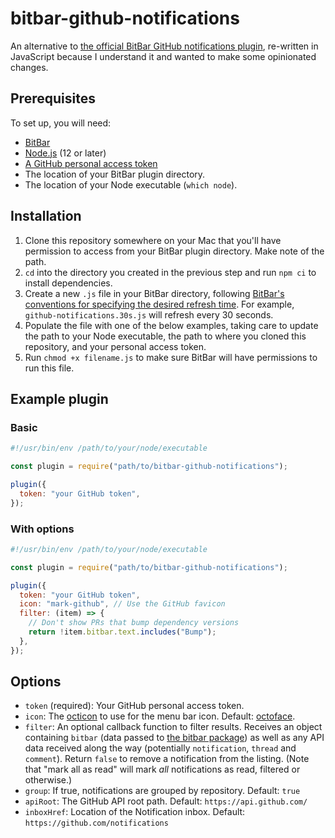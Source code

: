 # bitbar-github-notifications

An alternative to [the official BitBar GitHub notifications plugin](https://github.com/matryer/bitbar-plugins/blob/master/Dev/GitHub/notifications.30s.py), re-written in JavaScript because I understand it and wanted to make some opinionated changes.

## Prerequisites

To set up, you will need:

- [BitBar](https://getbitbar.com/)
- [Node.js](https://nodejs.org/en/) (12 or later)
- [A GitHub personal access token](https://help.github.com/en/github/authenticating-to-github/creating-a-personal-access-token-for-the-command-line)
- The location of your BitBar plugin directory.
- The location of your Node executable (`which node`).

## Installation

1. Clone this repository somewhere on your Mac that you'll have permission to access from your BitBar plugin directory. Make note of the path.
1. `cd` into the directory you created in the previous step and run `npm ci` to install dependencies.
1. Create a new `.js` file in your BitBar directory, following [BitBar's conventions for specifying the desired refresh time](https://github.com/matryer/bitbar#configure-the-refresh-time). For example, `github-notifications.30s.js` will refresh every 30 seconds.
1. Populate the file with one of the below examples, taking care to update the path to your Node executable, the path to where you cloned this repository, and your personal access token.
1. Run `chmod +x filename.js` to make sure BitBar will have permissions to run this file.

## Example plugin

### Basic

```js
#!/usr/bin/env /path/to/your/node/executable

const plugin = require("path/to/bitbar-github-notifications");

plugin({
  token: "your GitHub token",
});
```

### With options

```js
#!/usr/bin/env /path/to/your/node/executable

const plugin = require("path/to/bitbar-github-notifications");

plugin({
  token: "your GitHub token",
  icon: "mark-github", // Use the GitHub favicon
  filter: (item) => {
    // Don't show PRs that bump dependency versions
    return !item.bitbar.text.includes("Bump");
  },
});
```

## Options

- `token` (required): Your GitHub personal access token.
- `icon`: The [octicon](https://primer.style/octicons/) to use for the menu bar icon. Default: [octoface](https://primer.style/octicons/octoface-16).
- `filter`: An optional callback function to filter results. Receives an object containing `bitbar` (data passed to [the bitbar package](https://github.com/sindresorhus/bitbar#usage)) as well as any API data received along the way (potentially `notification`, `thread` and `comment`). Return `false` to remove a notification from the listing. (Note that "mark all as read" will mark _all_ notifications as read, filtered or otherwise.)
- `group`: If true, notifications are grouped by repository. Default: `true`
- `apiRoot`: The GitHub API root path. Default: `https://api.github.com/`
- `inboxHref`: Location of the Notification inbox. Default: `https://github.com/notifications`
